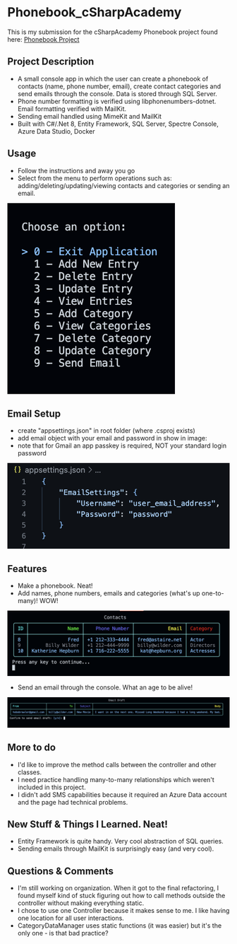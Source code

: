 # Phonebook_cSharpAcademy

This is my submission for the cSharpAcademy Phonebook project found here: [Phonebook Project](https://www.thecsharpacademy.com/project/16/phonebook)


## Project Description
- A small console app in which the user can create a phonebook of contacts (name, phone number, email), create contact categories and send emails through the console. Data is stored through SQL Server.
- Phone number formatting is verified using libphonenumbers-dotnet. Email formatting verified with MailKit.
- Sending email handled using MimeKit and MailKit
- Built with C#/.Net 8, Entity Framework, SQL Server, Spectre Console, Azure Data Studio, Docker 


## Usage
- Follow the instructions and away you go
- Select from the menu to perform operations such as: adding/deleting/updating/viewing contacts and categories or sending an email.


![main menu](/Images/mainMenu.png)


## Email Setup
- create "appsettings.json" in root folder (where .csproj exists)
- add email object with your email and password in show in image:
- note that for Gmail an app passkey is required, NOT your standard login password


![email setup](/Images/emailSetup.png)


## Features
- Make a phonebook. Neat!
- Add names, phone numbers, emails and categories (what's up one-to-many)! WOW!


![contacts](/Images/contacts.png)


- Send an email through the console. What an age to be alive!


![email draft](/Images/email.png)



## More to do
- I'd like to improve the method calls between the controller and other classes.
- I need practice handling many-to-many relationships which weren't included in this project.
- I didn't add SMS capabilities because it required an Azure Data account and the page had technical problems.



## New Stuff & Things I Learned. Neat!
- Entity Framework is quite handy. Very cool abstraction of SQL queries.
- Sending emails through MailKit is surprisingly easy (and very cool).



## Questions & Comments
- I'm still working on organization. When it got to the final refactoring, I found myself kind of stuck figuring out how to call methods outside the controller without making everything static.
- I chose to use one Controller because it makes sense to me. I like having one location for all user interactions.
- CategoryDataManager uses static functions (it was easier) but it's the only one - is that bad practice?
